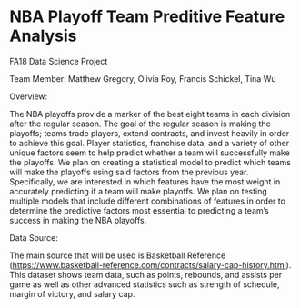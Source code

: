 # NBA Playoff Team Preditive Feature Analysis
FA18 Data Science Project

Team Member: Matthew Gregory, Olivia Roy, Francis Schickel, Tina Wu 
 
Overview:

The NBA playoffs provide a marker of the best eight teams in each division after the regular season. The goal of the regular season is making the playoffs; teams trade players, extend contracts, and invest heavily in order to achieve this goal. Player statistics, franchise data, and a variety of other unique factors seem to help predict whether a team will successfully make the playoffs. We plan on creating a statistical model to predict which teams will make the playoffs using said factors from the previous year. Specifically, we are interested in which features have the most weight in accurately predicting if a team will make playoffs. We plan on testing multiple models that include different combinations of features in order to determine the predictive factors most essential to predicting a team’s success in making the NBA playoffs.


Data Source:

The main source that will be used is Basketball Reference (https://www.basketball-reference.com/contracts/salary-cap-history.html). This dataset shows team data, such as points, rebounds, and assists per game as well as other advanced statistics such as strength of schedule, margin of victory, and salary cap.


